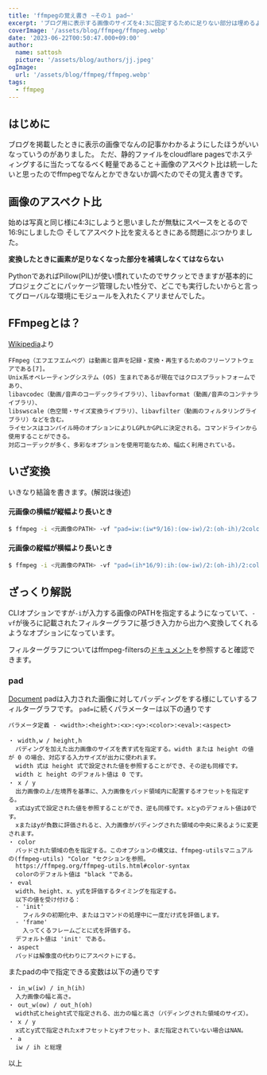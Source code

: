 ```yaml
---
title: 'ffmpegの覚え書き ~その１ pad~'
excerpt: 'ブログ用に表示する画像のサイズを4:3に固定するために足りない部分は埋めるように指定する方法'
coverImage: '/assets/blog/ffmpeg/ffmpeg.webp'
date: '2023-06-22T00:50:47.000+09:00'
author:
  name: sattosh
  picture: '/assets/blog/authors/jj.jpeg'
ogImage:
  url: '/assets/blog/ffmpeg/ffmpeg.webp'
tags:
  - ffmpeg
---
```


## はじめに

ブログを掲載したときに表示の画像でなんの記事かわかるようにしたほうがいいなっていうのがありました。
ただ、静的ファイルをcloudflare pagesでホスティングするに当たってなるべく軽量であること＋画像のアスペクト比は統一したいと思ったのでffmpegでなんとかできないか調べたのでその覚え書きです。

## 画像のアスペクト比

始めは写真と同じ様に4:3にしようと思いましたが無駄にスペースをとるので16:9にしました🙃
そしてアスペクト比を変えるときにある問題にぶつかりました。

**変換したときに画素が足りなくなった部分を補填しなくてはならない**

PythonであればPillow(PIL)が使い慣れていたのでサクッとできますが基本的にプロジェクごとにパッケージ管理したい性分で、どこでも実行したいからと言ってグローバルな環境にモジュールを入れたくアリませんでした。

## FFmpegとは？

[Wikipedia](https://ja.wikipedia.org/wiki/FFmpeg)より

```text
FFmpeg（エフエフエムペグ）は動画と音声を記録・変換・再生するためのフリーソフトウェアである[7]。
Unix系オペレーティングシステム (OS) 生まれであるが現在ではクロスプラットフォームであり、
libavcodec（動画/音声のコーデックライブラリ）、libavformat（動画/音声のコンテナライブラリ）、
libswscale（色空間・サイズ変換ライブラリ）、libavfilter（動画のフィルタリングライブラリ）などを含む。
ライセンスはコンパイル時のオプションによりLGPLかGPLに決定される。コマンドラインから使用することができる。
対応コーデックが多く、多彩なオプションを使用可能なため、幅広く利用されている。
```

## いざ変換

いきなり結論を書きます。(解説は後述)

#### **元画像の横幅が縦幅より長いとき**
```sh
$ ffmpeg -i <元画像のPATH> -vf "pad=iw:(iw*9/16):(ow-iw)/2:(oh-ih)/2color=#FFFFFF00" <生成する画像のPATH>
```

#### **元画像の縦幅が横幅より長いとき**
```sh
$ ffmpeg -i <元画像のPATH> -vf "pad=(ih*16/9):ih:(ow-iw)/2:(oh-ih)/2:color=#FFFFFF00" <生成する画像のPATH>
```

##  ざっくり解説

CLIオプションですが`-i`が入力する画像のPATHを指定するようになっていて、`-vf`が後ろに記載されたフィルターグラフに基づき入力から出力へ変換してくれるようなオプションになっています。

フィルターグラフについてはffmpeg-filtersの[ドキュメント](https://ffmpeg.org/ffmpeg-filters.html)を参照すると確認できます。

### pad

[Document](https://ffmpeg.org/ffmpeg-filters.html#pad-1)
padは入力された画像に対してパッディングをする様にしていするフィルターグラフです。
`pad=`に続くパラメーターは以下の通りです

```
パラメータ定義 - <width>:<height>:<x>:<y>:<color>:<eval>:<aspect>

・ width,w / height,h
  パディングを加えた出力画像のサイズを表す式を指定する。width または height の値が 0 の場合、対応する入力サイズが出力に使われます。
  width 式は height 式で設定された値を参照することができ、その逆も同様です。
  width と height のデフォルト値は 0 です。
・ x / y
  出力画像の上/左境界を基準に、入力画像をパッド領域内に配置するオフセットを指定する。
  x式はy式で設定された値を参照することができ、逆も同様です。xとyのデフォルト値は0です。
  xまたはyが負数に評価されると、入力画像がパディングされた領域の中央に来るように変更されます。
・ color
  パッドされた領域の色を指定する。このオプションの構文は、ffmpeg-utilsマニュアルの(ffmpeg-utils) "Color "セクションを参照。
  https://ffmpeg.org/ffmpeg-utils.html#color-syntax
  colorのデフォルト値は "black "である。
・ eval
  width、height、x、y式を評価するタイミングを指定する。
  以下の値を受け付ける：
  - 'init'
    フィルタの初期化中、またはコマンドの処理中に一度だけ式を評価します。
  - 'frame'
    入ってくるフレームごとに式を評価する。
  デフォルト値は 'init' である。
・ aspect
  パッドは解像度の代わりにアスペクトにする。
```

またpadの中で指定できる変数は以下の通りです

```
・ in_w(iw) / in_h(ih)
  入力画像の幅と高さ。
・ out_w(ow) / out_h(oh)
  width式とheight式で指定される、出力の幅と高さ（パディングされた領域のサイズ）。
・ x / y
  x式とy式で指定されたxオフセットとyオフセット、まだ指定されていない場合はNAN。
・ a
  iw / ih と総理
```


以上